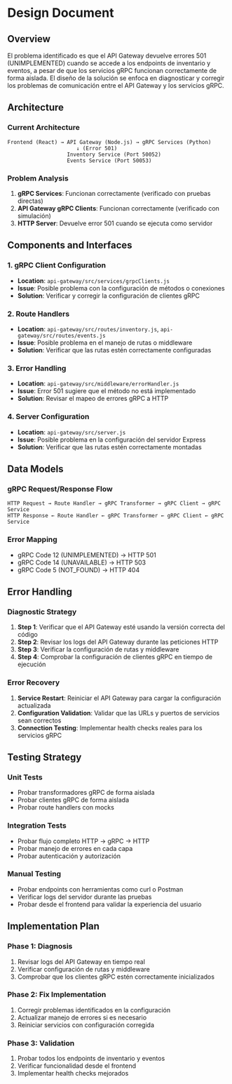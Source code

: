 # Design Document

## Overview

El problema identificado es que el API Gateway devuelve errores 501 (UNIMPLEMENTED) cuando se accede a los endpoints de inventario y eventos, a pesar de que los servicios gRPC funcionan correctamente de forma aislada. El diseño de la solución se enfoca en diagnosticar y corregir los problemas de comunicación entre el API Gateway y los servicios gRPC.

## Architecture

### Current Architecture
```
Frontend (React) → API Gateway (Node.js) → gRPC Services (Python)
                      ↓ (Error 501)
                   Inventory Service (Port 50052)
                   Events Service (Port 50053)
```

### Problem Analysis
1. **gRPC Services**: Funcionan correctamente (verificado con pruebas directas)
2. **API Gateway gRPC Clients**: Funcionan correctamente (verificado con simulación)
3. **HTTP Server**: Devuelve error 501 cuando se ejecuta como servidor

## Components and Interfaces

### 1. gRPC Client Configuration
- **Location**: `api-gateway/src/services/grpcClients.js`
- **Issue**: Posible problema con la configuración de métodos o conexiones
- **Solution**: Verificar y corregir la configuración de clientes gRPC

### 2. Route Handlers
- **Location**: `api-gateway/src/routes/inventory.js`, `api-gateway/src/routes/events.js`
- **Issue**: Posible problema en el manejo de rutas o middleware
- **Solution**: Verificar que las rutas estén correctamente configuradas

### 3. Error Handling
- **Location**: `api-gateway/src/middleware/errorHandler.js`
- **Issue**: Error 501 sugiere que el método no está implementado
- **Solution**: Revisar el mapeo de errores gRPC a HTTP

### 4. Server Configuration
- **Location**: `api-gateway/src/server.js`
- **Issue**: Posible problema en la configuración del servidor Express
- **Solution**: Verificar que las rutas estén correctamente montadas

## Data Models

### gRPC Request/Response Flow
```
HTTP Request → Route Handler → gRPC Transformer → gRPC Client → gRPC Service
HTTP Response ← Route Handler ← gRPC Transformer ← gRPC Client ← gRPC Service
```

### Error Mapping
- gRPC Code 12 (UNIMPLEMENTED) → HTTP 501
- gRPC Code 14 (UNAVAILABLE) → HTTP 503
- gRPC Code 5 (NOT_FOUND) → HTTP 404

## Error Handling

### Diagnostic Strategy
1. **Step 1**: Verificar que el API Gateway esté usando la versión correcta del código
2. **Step 2**: Revisar los logs del API Gateway durante las peticiones HTTP
3. **Step 3**: Verificar la configuración de rutas y middleware
4. **Step 4**: Comprobar la configuración de clientes gRPC en tiempo de ejecución

### Error Recovery
1. **Service Restart**: Reiniciar el API Gateway para cargar la configuración actualizada
2. **Configuration Validation**: Validar que las URLs y puertos de servicios sean correctos
3. **Connection Testing**: Implementar health checks reales para los servicios gRPC

## Testing Strategy

### Unit Tests
- Probar transformadores gRPC de forma aislada
- Probar clientes gRPC de forma aislada
- Probar route handlers con mocks

### Integration Tests
- Probar flujo completo HTTP → gRPC → HTTP
- Probar manejo de errores en cada capa
- Probar autenticación y autorización

### Manual Testing
- Probar endpoints con herramientas como curl o Postman
- Verificar logs del servidor durante las pruebas
- Probar desde el frontend para validar la experiencia del usuario

## Implementation Plan

### Phase 1: Diagnosis
1. Revisar logs del API Gateway en tiempo real
2. Verificar configuración de rutas y middleware
3. Comprobar que los clientes gRPC estén correctamente inicializados

### Phase 2: Fix Implementation
1. Corregir problemas identificados en la configuración
2. Actualizar manejo de errores si es necesario
3. Reiniciar servicios con configuración corregida

### Phase 3: Validation
1. Probar todos los endpoints de inventario y eventos
2. Verificar funcionalidad desde el frontend
3. Implementar health checks mejorados